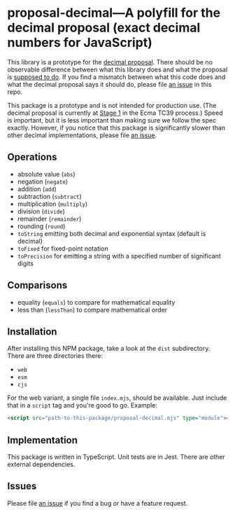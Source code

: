# proposal-decimal—A polyfill for the decimal proposal (exact decimal numbers for JavaScript)

This library is a prototype for the [decimal proposal](https://github.com/tc39/proposal-decimal). There should be no
observable difference between what this library does and what the proposal
is [supposed to do](http://tc39.es/proposal-decimal/). If you find a mismatch between what this code does and what the
decimal proposal says it should do, please file [an issue](https://github.com/jessealama/proposal-decimal-polyfill/issues)
in this repo.

This package is a prototype and is not intended for production use. (The decimal proposal is currently
at [Stage 1](https://tc39.es/process-document/) in the Ecma TC39 process.) Speed is important, but it is less important
than making sure we follow the spec exactly. However, if you notice that this package is significantly slower than
other decimal implementations, please file [an issue](https://github.com/jessealama/proposal-decimal-polyfill/issues).

## Operations

- absolute value (`abs`)
- negation (`negate`)
- addition (`add`)
- subtraction (`subtract`)
- multiplication (`multiply`)
- division (`divide`)
- remainder (`remainder`)
- rounding (`round`)
- `toString` emitting both decimal and exponential syntax (default is decimal)
- `toFixed` for fixed-point notation
- `toPrecision` for emitting a string with a specified number of significant digits

## Comparisons

- equality (`equals`) to compare for mathematical equality
- less than (`lessThan`) to compare mathematical order

## Installation

After installing this NPM package, take a look at the `dist` subdirectory. There are three directories there:

- `web`
- `esm`
- `cjs`

For the web variant, a single file `index.mjs`, should be available. Just include that in a
`script` tag and you're good to go. Example:

```html
<script src="path-to-this-package/proposal-decimal.mjs" type="module"></script>
```

## Implementation

This package is written in TypeScript. Unit tests are in Jest. There are other external dependencies.

## Issues

Please file [an issue](https://github.com/jessealama/proposal-decimal-polyfill/issues) if you find a bug or have a
feature request.
